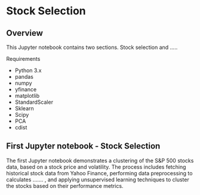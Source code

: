 # Stock Selection 

## Overview

This Jupyter notebook contains two sections. Stock selection and ..... 


Requirements

* Python 3.x
* pandas
* numpy
* yfinance
* matplotlib
* StandardScaler
* Sklearn
* Scipy
* PCA
* cdist

## First Jupyter notebook - Stock Selection 

The first Jupyter notebook demonstrates a clustering of the S&P 500 stocks data, based on a stock price and volatility. The process includes fetching historical stock data from Yahoo Finance, performing data preprocessing to calculates .......
, and applying unsupervised learning techniques to cluster the stocks based on their performance metrics.


